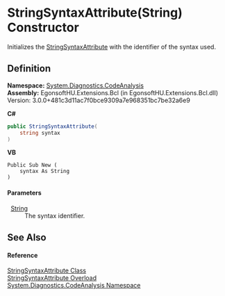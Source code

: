 # StringSyntaxAttribute(String) Constructor


Initializes the <a href="T_System_Diagnostics_CodeAnalysis_StringSyntaxAttribute.md">StringSyntaxAttribute</a> with the identifier of the syntax used.



## Definition
**Namespace:** <a href="N_System_Diagnostics_CodeAnalysis.md">System.Diagnostics.CodeAnalysis</a>  
**Assembly:** EgonsoftHU.Extensions.Bcl (in EgonsoftHU.Extensions.Bcl.dll) Version: 3.0.0+481c3d11ac7f0bce9309a7e968351bc7be32a6e9

**C#**
``` C#
public StringSyntaxAttribute(
	string syntax
)
```
**VB**
``` VB
Public Sub New ( 
	syntax As String
)
```



#### Parameters
<dl><dt>  <a href="https://learn.microsoft.com/dotnet/api/system.string" target="_blank" rel="noopener noreferrer">String</a></dt><dd>The syntax identifier.</dd></dl>

## See Also


#### Reference
<a href="T_System_Diagnostics_CodeAnalysis_StringSyntaxAttribute.md">StringSyntaxAttribute Class</a>  
<a href="Overload_System_Diagnostics_CodeAnalysis_StringSyntaxAttribute__ctor.md">StringSyntaxAttribute Overload</a>  
<a href="N_System_Diagnostics_CodeAnalysis.md">System.Diagnostics.CodeAnalysis Namespace</a>  
